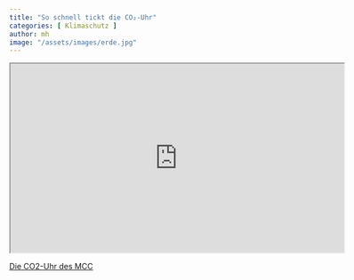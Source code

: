 ```yaml
---
title: "So schnell tickt die CO₂-Uhr"
categories: [ Klimaschutz ]
author: mh
image: "/assets/images/erde.jpg"
---
```

<iframe src="https://www.mcc-berlin.net/fileadmin/data/clock/carbon_clock.htm?i=3267263" style="width:600px; height:340px;"></iframe>

[Die CO2-Uhr des MCC](https://www.mcc-berlin.net/forschung/co2-budget.html)